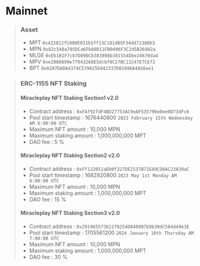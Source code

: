 # Mainnet
>### Asset
> * MPT `0x422812fC000E831b5ff13C181d85F34dd71380b3`
> * MPN `0x82c540a705DCa6Fb88D11FB0496F3C2d5B269A2a`
> * MLGE `0xEb1B1F7cb7D09DCb383898b381554Dbe24670da4`
> * MPV `0xe2080899e77943268E5dcbf0C27BC13247E7CEf2`
> * BPT `0x0207DADA4374C579025b942337D02496A4A56ee1`

> ### ERC-1155 NFT Staking
> #### Miracleplay NFT Staking Section1 v2.0 
> * Contract address : `0xFAf92fdF4BD27753AC9eAF535796e0ee0D73dFc6`
> * Pool start timestamp : 1676440800 `2023 February 15th Wednesday AM 6:00:00 UTC`
> * Maximum NFT amount : 10,000 MPN
> * Maximum staking amount : 1,000,000,000 MPT
> * DAO fee : 5 %
> #### Miracleplay NFT Staking Section2 v2.0
> * Contract address : `0xFf122051aD90f327DE2537B71E49CD6AC23A39aC`
> * Pool start timestamp : 1682920800 `2023 May 1st Monday AM 6:00:00 UTC`
> * Maximum NFT amount : 10,000 MPN
> * Maximum staking amount : 1,000,000,000 MPT
> * DAO fee : 15 %
> #### Miracleplay NFT Staking Section3 v2.0
> * Contract address : `0x291965573621f8254D849987E8b30dC584d49e3E`
> * Pool start timestamp : 1705561200 `2024 January 18th Thursday AM 7:00:00 UTC`
> * Maximum NFT amount : 10,000 MPN
> * Maximum staking amount : 1,000,000,000 MPT
> * DAO fee : 30 %